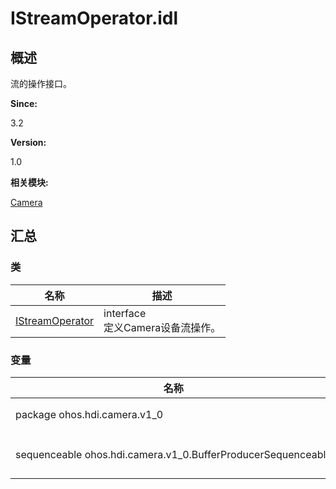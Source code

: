 # IStreamOperator.idl


## 概述

流的操作接口。

**Since:**

3.2

**Version:**

1.0

**相关模块:**

[Camera](_camera.md)


## 汇总


### 类

  | 名称 | 描述 | 
| -------- | -------- |
| [IStreamOperator](interface_i_stream_operator.md) | interface<br/>定义Camera设备流操作。 | 


### 变量

  | 名称 | 描述 | 
| -------- | -------- |
| package&nbsp;ohos.hdi.camera.v1_0 | Camera设备接口的包路径。 | 
| sequenceable&nbsp;ohos.hdi.camera.v1_0.BufferProducerSequenceable | ohos.hdi.camera.v1_0序列，可用缓冲区生成器。 | 
